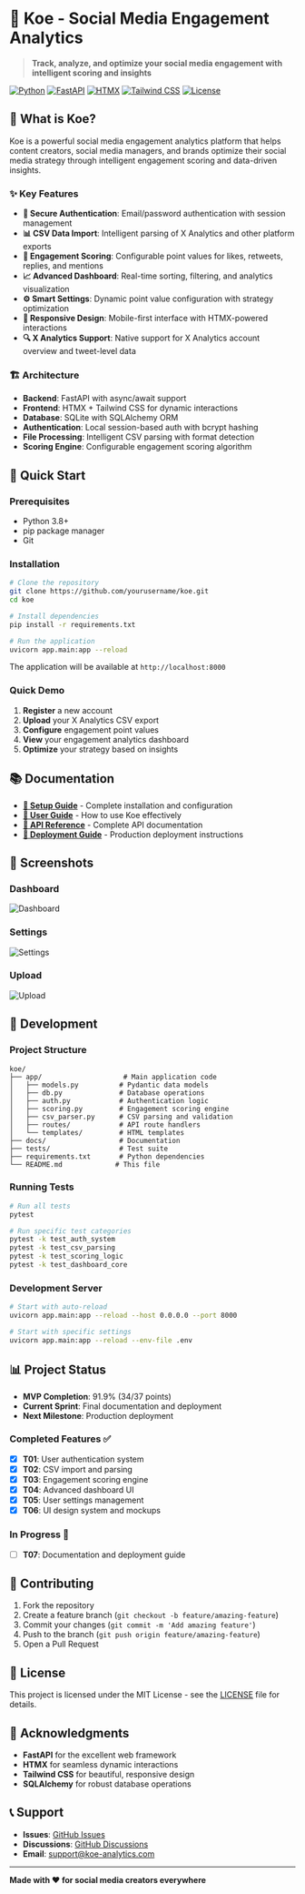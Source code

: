 # 🚀 Koe - Social Media Engagement Analytics

> **Track, analyze, and optimize your social media engagement with intelligent scoring and insights**

[![Python](https://img.shields.io/badge/Python-3.8+-blue.svg)](https://python.org)
[![FastAPI](https://img.shields.io/badge/FastAPI-0.104+-green.svg)](https://fastapi.tiangolo.com)
[![HTMX](https://img.shields.io/badge/HTMX-1.9+-orange.svg)](https://htmx.org)
[![Tailwind CSS](https://img.shields.io/badge/Tailwind-3.0+-blue.svg)](https://tailwindcss.com)
[![License](https://img.shields.io/badge/License-MIT-yellow.svg)](LICENSE)

## 🎯 What is Koe?

Koe is a powerful social media engagement analytics platform that helps content creators, social media managers, and brands optimize their social media strategy through intelligent engagement scoring and data-driven insights.

### ✨ Key Features

- **🔐 Secure Authentication**: Email/password authentication with session management
- **📊 CSV Data Import**: Intelligent parsing of X Analytics and other platform exports
- **🎯 Engagement Scoring**: Configurable point values for likes, retweets, replies, and mentions
- **📈 Advanced Dashboard**: Real-time sorting, filtering, and analytics visualization
- **⚙️ Smart Settings**: Dynamic point value configuration with strategy optimization
- **📱 Responsive Design**: Mobile-first interface with HTMX-powered interactions
- **🔍 X Analytics Support**: Native support for X Analytics account overview and tweet-level data

### 🏗️ Architecture

- **Backend**: FastAPI with async/await support
- **Frontend**: HTMX + Tailwind CSS for dynamic interactions
- **Database**: SQLite with SQLAlchemy ORM
- **Authentication**: Local session-based auth with bcrypt hashing
- **File Processing**: Intelligent CSV parsing with format detection
- **Scoring Engine**: Configurable engagement scoring algorithm

## 🚀 Quick Start

### Prerequisites

- Python 3.8+
- pip package manager
- Git

### Installation

```bash
# Clone the repository
git clone https://github.com/yourusername/koe.git
cd koe

# Install dependencies
pip install -r requirements.txt

# Run the application
uvicorn app.main:app --reload
```

The application will be available at `http://localhost:8000`

### Quick Demo

1. **Register** a new account
2. **Upload** your X Analytics CSV export
3. **Configure** engagement point values
4. **View** your engagement analytics dashboard
5. **Optimize** your strategy based on insights

## 📚 Documentation

- **[📖 Setup Guide](docs/SETUP_GUIDE.md)** - Complete installation and configuration
- **[👥 User Guide](docs/USER_GUIDE.md)** - How to use Koe effectively
- **[🔌 API Reference](docs/API_REFERENCE.md)** - Complete API documentation
- **[🚀 Deployment Guide](docs/DEPLOYMENT.md)** - Production deployment instructions

## 🎨 Screenshots

### Dashboard

![Dashboard](docs/screenshots/dashboard.png)

### Settings

![Settings](docs/screenshots/settings.png)

### Upload

![Upload](docs/screenshots/upload.png)

## 🔧 Development

### Project Structure

```
koe/
├── app/                    # Main application code
│   ├── models.py          # Pydantic data models
│   ├── db.py              # Database operations
│   ├── auth.py            # Authentication logic
│   ├── scoring.py         # Engagement scoring engine
│   ├── csv_parser.py      # CSV parsing and validation
│   ├── routes/            # API route handlers
│   └── templates/         # HTML templates
├── docs/                  # Documentation
├── tests/                 # Test suite
├── requirements.txt       # Python dependencies
└── README.md             # This file
```

### Running Tests

```bash
# Run all tests
pytest

# Run specific test categories
pytest -k test_auth_system
pytest -k test_csv_parsing
pytest -k test_scoring_logic
pytest -k test_dashboard_core
```

### Development Server

```bash
# Start with auto-reload
uvicorn app.main:app --reload --host 0.0.0.0 --port 8000

# Start with specific settings
uvicorn app.main:app --reload --env-file .env
```

## 📊 Project Status

- **MVP Completion**: 91.9% (34/37 points)
- **Current Sprint**: Final documentation and deployment
- **Next Milestone**: Production deployment

### Completed Features ✅

- [x] **T01**: User authentication system
- [x] **T02**: CSV import and parsing
- [x] **T03**: Engagement scoring engine
- [x] **T04**: Advanced dashboard UI
- [x] **T05**: User settings management
- [x] **T06**: UI design system and mockups

### In Progress 🔄

- [ ] **T07**: Documentation and deployment guide

## 🤝 Contributing

1. Fork the repository
2. Create a feature branch (`git checkout -b feature/amazing-feature`)
3. Commit your changes (`git commit -m 'Add amazing feature'`)
4. Push to the branch (`git push origin feature/amazing-feature`)
5. Open a Pull Request

## 📄 License

This project is licensed under the MIT License - see the [LICENSE](LICENSE) file for details.

## 🙏 Acknowledgments

- **FastAPI** for the excellent web framework
- **HTMX** for seamless dynamic interactions
- **Tailwind CSS** for beautiful, responsive design
- **SQLAlchemy** for robust database operations

## 📞 Support

- **Issues**: [GitHub Issues](https://github.com/yourusername/koe/issues)
- **Discussions**: [GitHub Discussions](https://github.com/yourusername/koe/discussions)
- **Email**: support@koe-analytics.com

---

**Made with ❤️ for social media creators everywhere**
